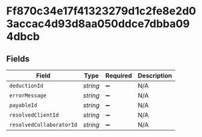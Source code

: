 # Ff870c34e17f41323279d1c2fe8e2d03accac4d93d8aa050ddce7dbba094dbcb


## Fields

| Field                    | Type                     | Required                 | Description              |
| ------------------------ | ------------------------ | ------------------------ | ------------------------ |
| `deductionId`            | *string*                 | :heavy_minus_sign:       | N/A                      |
| `errorMessage`           | *string*                 | :heavy_minus_sign:       | N/A                      |
| `payableId`              | *string*                 | :heavy_minus_sign:       | N/A                      |
| `resolvedClientId`       | *string*                 | :heavy_minus_sign:       | N/A                      |
| `resolvedCollaboratorId` | *string*                 | :heavy_minus_sign:       | N/A                      |